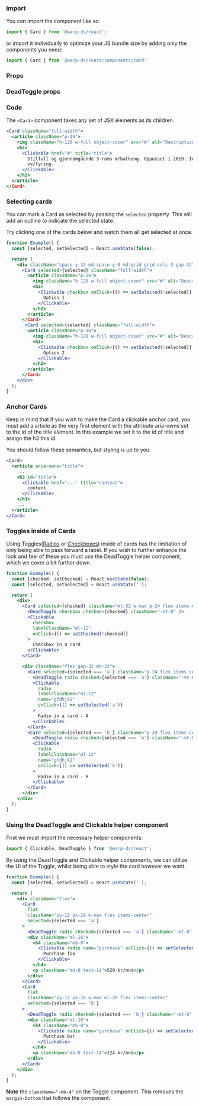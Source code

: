 ### Import

You can import the component like so:
```js
import { Card } from '@warp-ds/react';
```

or import it individually to optimize your JS bundle size by adding only the components you need:
```js
import { Card } from '@warp-ds/react/components/card'

```

### Props

<api-table type=react component="Card" />

### DeadToggle props

<api-table type=react component="DeadToggle" />

### Code

The `<Card>` component takes any set of JSX elements as its children.


```jsx example
<Card className="full-width">
  <article className="p-16">
    <img className="h-128 w-full object-cover" src="#" alt="Description">
    <h2>
      <Clickable href="#" title="title">
        Stilfull og gjennomgående 3-roms m/balkong. Oppusset i 2019. Inkl. bl.a.
        vv/fyring.
      </Clickable>
    </h2>
  </article>
</Card>
```

### Selecting cards

You can mark a Card as selected by passing the `selected` property. This will add an outline to indicate the selected state.

Try clicking one of the cards below and watch them all get selected at once.

```jsx example
function Example() {
  const [selected, setSelected] = React.useState(false);

  return (
    <div className="space-y-32 md:space-y-0 md:grid grid-cols-3 gap-32">
      <Card selected={selected} className="full-width">
        <article className="p-16">
          <img className="h-128 w-full object-cover" src="#" alt="Description">
          <h2>
            <Clickable checkbox onClick={() => setSelected(!selected)} className="text-left">
              Option 1
            </Clickable>
          </h2>
        </article>
      </Card>
       <Card selected={selected} className="full-width">
        <article className="p-16">
          <img className="h-128 w-full object-cover" src="#" alt="Description">
          <h2>
            <Clickable checkbox onClick={() => setSelected(!selected)} className="text-left">
              Option 2
            </Clickable>
          </h2>
        </article>
      </Card>
    </div>
  );
}
```

### Anchor Cards

Keep in mind that if you wish to make the Card a clickable anchor card, you must add a article as the very first element with the attribute aria-owns set to the id of the title element. In this example we set it to the id of title and assign the h3 this id.

You should follow these semantics, but styling is up to you.

```jsx example
<Card>
  <article aria-owns="title">
    ...
    <h3 id="title">
      <Clickable href="..." title="content">
        content
      </Clickable>
    </h3>
    ...
  </article>
</Card>
```


### Toggles inside of Cards

Using Toggles([Radios](/components/radio/) or [Checkboxes](/components/checkbox/)) inside of cards has the limitation of only being able to pass forward a label. If you wish to further enhance the look and feel of these you must use the DeadToggle helper component, which we cover a bit further down.

```jsx example
function Example() {
  const [checked, setChecked] = React.useState(false);
  const [selected, setSelected] = React.useState('');

  return (
    <div>
      <Card selected={checked} className="mt-32 w-max p-24 flex items-center">
        <DeadToggle checkbox checked={checked} className="-mt-8" />
        <Clickable
          checkbox
          labelClassName="ml-12"
          onClick={() => setChecked(!checked)}
        >
          Checkbox in a card
        </Clickable>
      </Card>

      <div className="flex gap-32 mt-32">
        <Card selected={selected === 'a'} className="p-24 flex items-center">
          <DeadToggle radio checked={selected === 'a'} className="-mt-8" />
          <Clickable
            radio
            labelClassName="ml-12"
            name="gfdhjk2"
            onClick={() => setSelected('a')}
          >
            Radio in a card - A
          </Clickable>
        </Card>
        <Card selected={selected === 'b'} className="p-24 flex items-center">
          <DeadToggle radio checked={selected === 'b'} className="-mt-8" />
          <Clickable
            radio
            labelClassName="ml-12"
            name="gfdhjk2"
            onClick={() => setSelected('b')}
          >
            Radio in a card - B
          </Clickable>
        </Card>
      </div>
    </div>
  );
}
```

### Using the DeadToggle and Clickable helper component

First we must import the necessary helper components:

```jsx example
import { Clickable, DeadToggle } from '@warp-ds/react';
```

By using the DeadToggle and Clickable helper components, we can utilize the UI of the Toggle, whilst being able to style the card however we want.

```jsx example
function Example() {
  const [selected, setSelected] = React.useState('');

  return (
    <div className="flex">
      <Card
        flat
        className="py-12 px-16 w-max flex items-center"
        selected={selected === 'a'}
      >
        <DeadToggle radio checked={selected === 'a'} className="-mt-6" />
        <div className="ml-16">
          <h4 className="mb-0">
            <Clickable radio name="purchase" onClick={() => setSelected('a')}>
              Purchase foo
            </Clickable>
          </h4>
          <p className="mb-0 text-14">520 kr/mnd</p>
        </div>
      </Card>
      <Card
        flat
        className="py-12 px-16 w-max ml-20 flex items-center"
        selected={selected === 'b'}
      >
        <DeadToggle radio checked={selected === 'b'} className="-mt-6" />
        <div className="ml-16">
          <h4 className="mb-0">
            <Clickable radio name="purchase" onClick={() => setSelected('b')}>
              Purchase bar
            </Clickable>
          </h4>
          <p className="mb-0 text-14">124 kr/mnd</p>
        </div>
      </Card>
    </div>
  );
}
```

**Note** the `className="-mb-4"` on the Toggle component. This removes the `margin-bottom` that follows the component.

